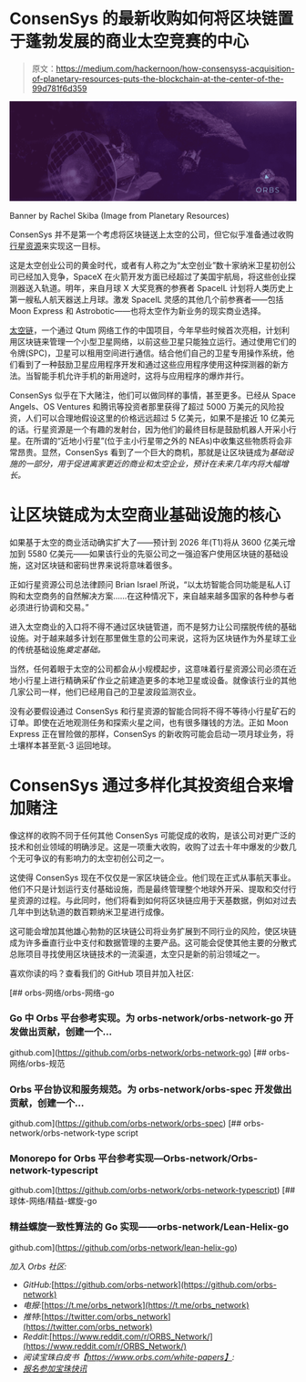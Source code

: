 # ConsenSys 的最新收购如何将区块链置于蓬勃发展的商业太空竞赛的中心

> 原文：<https://medium.com/hackernoon/how-consensyss-acquisition-of-planetary-resources-puts-the-blockchain-at-the-center-of-the-99d781f6d359>

![](img/3fec661f3d50dc1f85fe55dcd7b1414d.png)

Banner by Rachel Skiba (Image from Planetary Resources)

ConsenSys 并不是第一个考虑将区块链送上太空的公司，但它似乎准备通过收购[行星资源](https://www.planetaryresources.com/2018/10/consensys-acquires-planetary-resources/)来实现这一目标。

这是太空创业公司的黄金时代，或者有人称之为“太空创业”数十家纳米卫星初创公司已经加入竞争，SpaceX 在火箭开发方面已经超过了美国宇航局，将这些创业探测器送入轨道。明年，来自月球 X 大奖竞赛的参赛者 SpaceIL 计划将人类历史上第一艘私人航天器送上月球。激发 SpaceIL 灵感的其他几个前参赛者——包括 Moon Express 和 Astrobotic——也将太空作为新业务的现实商业选择。

[太空链](/orbs-network/qtum-and-spacechains-satellites-os-bring-nodes-to-space-and-decentralization-to-nanosats-7a751d2b25d)，一个通过 Qtum 网络工作的中国项目，今年早些时候首次亮相，计划利用区块链来管理一个小型卫星网络，以前这些卫星只能独立运行。通过使用它们的令牌(SPC)，卫星可以租用空间进行通信。结合他们自己的卫星专用操作系统，他们看到了一种鼓励卫星应用程序开发和通过这些应用程序使用这种探测器的新方法。当智能手机允许手机的新用途时，这将与应用程序的爆炸并行。

ConsenSys 似乎在下大赌注，他们可以做同样的事情，甚至更多。已经从 Space Angels、OS Ventures 和腾讯等投资者那里获得了超过 5000 万美元的风险投资，人们可以合理地假设这里的价格远远超过 5 亿美元，如果不是接近 10 亿美元的话。行星资源是一个有趣的发射台，因为他们的最终目标是鼓励机器人开采小行星。在所谓的“近地小行星”(位于主小行星带之外的 NEAs)中收集这些物质将会非常昂贵。显然，ConsenSys 看到了一个巨大的商机，那就是让区块链成为*基础设施的一部分，用于促进离家更近的商业和太空企业，预计在未来几年内将大幅增长。*

# 让区块链成为太空商业基础设施的核心

如果基于太空的商业活动确实扩大了——预计到 2026 年(T1)将从 3600 亿美元增加到 5580 亿美元——如果该行业的先驱公司之一强迫客户使用区块链的基础设施，这对区块链和密码世界来说将意味着很多。

正如行星资源公司总法律顾问 Brian Israel 所说，“以太坊智能合同功能是私人订购和太空商务的自然解决方案……在这种情况下，来自越来越多国家的各种参与者必须进行协调和交易。”

进入太空商业的入口将不得不通过区块链管道，而不是努力让公司摆脱传统的基础设施。对于越来越多计划在那里做生意的公司来说，这将为区块链作为外星球工业的传统基础设施*奠定基础。*

当然，任何着眼于太空的公司都会从小规模起步，这意味着行星资源公司必须在近地小行星上进行精确采矿作业之前建造更多的本地卫星或设备。就像该行业的其他几家公司一样，他们已经用自己的卫星波段监测农业。

没有必要假设通过 ConsenSys 和行星资源的智能合同将不得不等待小行星矿石的订单。即使在近地观测任务和探索火星之间，也有很多赚钱的方法。正如 Moon Express 正在冒险做的那样，ConsenSys 的新收购可能会启动一项月球业务，将土壤样本甚至氦-3 运回地球。

# ConsenSys 通过多样化其投资组合来增加赌注

像这样的收购不同于任何其他 ConsenSys 可能促成的收购，是该公司对更广泛的技术和创业领域的明确涉足。这是一项重大收购，收购了过去十年中爆发的少数几个无可争议的有影响力的太空初创公司之一。

这使得 ConsenSys 现在不仅仅是一家区块链企业。他们现在正式从事航天事业。他们不只是计划运行支付基础设施，而是最终管理整个地球外开采、提取和交付行星资源的过程。与此同时，他们将看到如何将区块链应用于天基数据，例如对过去几年中到达轨道的数百颗纳米卫星进行成像。

这可能会增加其他雄心勃勃的区块链公司将业务扩展到不同行业的风险，使区块链成为许多垂直行业中支付和数据管理的主要产品。这可能会促使其他主要的分散式总账项目寻找使用区块链技术的一流渠道，太空只是新的前沿领域之一。

喜欢你读的吗？查看我们的 GitHub 项目并加入社区:

[](https://github.com/orbs-network/orbs-network-go) [## orbs-网络/orbs-网络-go

### Go 中 Orbs 平台参考实现。为 orbs-network/orbs-network-go 开发做出贡献，创建一个…

github.com](https://github.com/orbs-network/orbs-network-go) [](https://github.com/orbs-network/orbs-spec) [## orbs-网络/orbs-规范

### Orbs 平台协议和服务规范。为 orbs-network/orbs-spec 开发做出贡献，创建一个…

github.com](https://github.com/orbs-network/orbs-spec) [](https://github.com/orbs-network/orbs-network-typescript) [## orbs-network/orbs-network-type script

### Monorepo for Orbs 平台参考实现—Orbs-network/Orbs-network-typescript

github.com](https://github.com/orbs-network/orbs-network-typescript) [](https://github.com/orbs-network/lean-helix-go) [## 球体-网络/精益-螺旋-go

### 精益螺旋一致性算法的 Go 实现——orbs-network/Lean-Helix-go

github.com](https://github.com/orbs-network/lean-helix-go) 

*加入 Orbs 社区:*

*   *GitHub:*[https://github.com/orbs-network](https://github.com/orbs-network)
*   *电报*:[https://t.me/orbs_network](https://t.me/orbs_network)
*   *推特*:[https://twitter.com/orbs_network](https://twitter.com/orbs_network)
*   *Reddit*:[https://www.reddit.com/r/ORBS_Network/](https://www.reddit.com/r/ORBS_Network/)
*   *阅读宝珠白皮书【https://www.orbs.com/white-papers】:*
*   [*报名参加宝珠快讯*](https://orbs.com/#boxzilla-126)